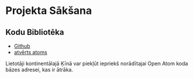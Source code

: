 # Projekta Sākšana

## Kodu Bibliotēka

* [Github](https://github.com/3TiSite)
* [atvērts atoms](https://atomgit.com/orgs/3ti)

Lietotāji kontinentālajā Ķīnā var piekļūt iepriekš norādītajai Open Atom koda bāzes adresei, kas ir ātrāka.
